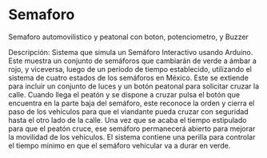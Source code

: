 # Semaforo
Semaforo automovilistico y peatonal con boton, potenciometro, y Buzzer

Descripción: 
Sistema que simula un Semáforo Interactivo usando Arduino. Este muestra un conjunto de semáforos que cambiarán de verde a ámbar a rojo, y viceversa, luego de un período de tiempo establecido, utilizando el sistema de cuatro estados de los semáforos en México. Este se extiende para incluir un conjunto de luces y un botón peatonal para solicitar cruzar la calle.
Cuando llega el peatón y se dispone a cruzar pulsa el botón que encuentra en la parte baja del semáforo, este reconoce la orden y cierra el paso de los vehículos para que el viandante pueda cruzar con seguridad hasta el otro lado de la calle. Una vez que se acaba el tiempo estipulado para que el peatón cruce, ese semáforo permanecerá abierto para mejorar la movilidad de los vehículos. 
El sistema contiene una perilla para controlar el tiempo mínimo en que el semáforo vehicular va a durar en verde.
